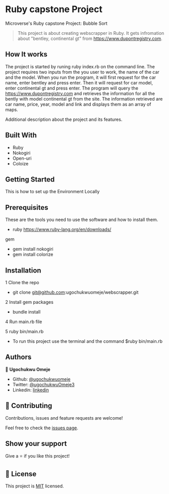 # Ruby capstone Project
Microverse's Ruby capstone Project: Bubble Sort

> This project is about creating webscrapper in Ruby. It gets infromation about "bentley, continental gt" from
https://www.dupontregistry.com. 

## How It works
The project is started by runing ruby index.rb on the command line. The project requires two inputs from the you user to work, the name of the car and the model. When you run the program, it will first request for the car name, enter bentley and press enter. Then it will request for car model, enter continental gt and press enter. The program will query the https://www.dupontregistry.com and retrieves the information for all the bently with model continental gt from the site. The information retrieved are car name, price, year, model and link and displays them as an array of maps.

Additional description about the project and its features.

## Built With

- Ruby
- Nokogiri
- Open-uri
- Coloize


## Getting Started

This is how to set up the Environment Locally

## Prerequisites

These are the tools you need to use the software and how to install them.

- ruby
https://www.ruby-lang.org/en/downloads/

gem
- gem install nokogiri
- gem install colorize

## Installation

1 Clone the repo
 - git clone git@github.com:ugochukwuomeje/webscrapper.git

2 Install gem packages

  - bundle install

4 Run main.rb file

5 ruby bin/main.rb

- To run this project use the terminal and the command $ruby bin/main.rb

## Authors

👤 **Ugochukwu Omeje**

- Github: [@ugochukwuomeje](https://github.com/ugochukwuomeje)
- Twitter: [@ugochukwuOmeje3](https://twitter.com/ugochukwuOmeje3)
- Linkedin: [linkedin](linkedin.com/in/ugochukwu-omeje-3a4bb1140/)


## 🤝 Contributing

Contributions, issues and feature requests are welcome!

Feel free to check the [issues page](https://github.com/ugochukwuomeje/webscrapper/issues).

## Show your support

Give a ⭐️ if you like this project!

## 📝 License

This project is [MIT](lic.url) licensed.
